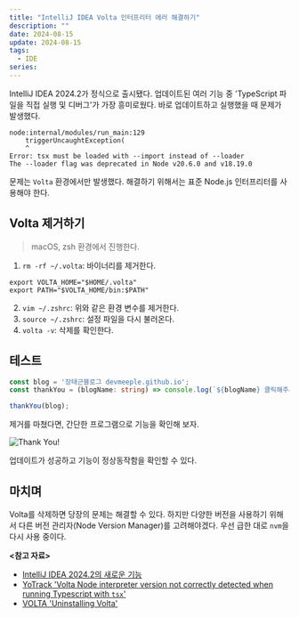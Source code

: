 ```yaml
---
title: "IntelliJ IDEA Volta 인터프리터 에러 해결하기"
description: ""
date: 2024-08-15
update: 2024-08-15
tags:
  - IDE
series: 
---
```


IntelliJ IDEA 2024.2가 정식으로 출시됐다. 업데이트된 여러 기능 중 'TypeScript 파일을 직접 실행 및 디버그'가 가장 흥미로웠다. 바로 업데이트하고 실행했을 때 문제가 발생했다.

```shell 
node:internal/modules/run_main:129
    triggerUncaughtException(
    ^
Error: tsx must be loaded with --import instead of --loader
The --loader flag was deprecated in Node v20.6.0 and v18.19.0
``` 

문제는 `Volta` 환경에서만 발생했다. 해결하기 위해서는 표준 Node.js 인터프리터를 사용해야 한다.

## Volta 제거하기

> macOS, zsh 환경에서 진행한다.

1. `rm -rf ~/.volta`: 바이너리를 제거한다.

```shell
export VOLTA_HOME="$HOME/.volta"
export PATH="$VOLTA_HOME/bin:$PATH"
```

2. `vim ~/.zshrc`: 위와 같은 환경 변수를 제거한다.
3. `source ~/.zshrc`: 설정 파일을 다시 불러온다.
4. `volta -v`: 삭제를 확인한다.

## 테스트

```typescript
const blog = '장태근블로그 devmeeple.github.io';
const thankYou = (blogName: string) => console.log(`${blogName} 클릭해주셔서 감사합니다.`);

thankYou(blog);
```

제거를 마쳤다면, 간단한 프로그램으로 기능을 확인해 보자.

![Thank You!](./thank-you-log.avif)

업데이트가 성공하고 기능이 정상동작함을 확인할 수 있다.


## 마치며

Volta를 삭제하면 당장의 문제는 해결할 수 있다. 하지만 다양한 버전을 사용하기 위해서 다른 버전 관리자(Node Version Manager)를 고려해야겠다. 우선 급한 대로 `nvm`을 다시 사용 중이다.

**<참고 자료>**

* [IntelliJ IDEA 2024.2의 새로운 기능](https://www.jetbrains.com/ko-kr/idea/whatsnew/)
* [YoTrack 'Volta Node interpreter version not correctly detected when running Typescript with
  `tsx`'](https://youtrack.jetbrains.com/issue/WEB-67800/Volta-Node-interpreter-version-not-correctly-detected-when-running-Typescript-with-tsx)
* [VOLTA 'Uninstalling Volta'](https://docs.volta.sh/advanced/uninstall)
